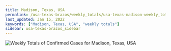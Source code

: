 ```yaml
---
title: Madison, Texas, USA
permalink: /usa-texas-brazos/weekly_totals/usa-texas-madison-weekly_totals.html
last_updated: Jan 15, 2022
keywords: ["Madison, Texas, USA", "weekly totals"]
sidebar: usa-texas-brazos_sidebar
---
```


![Weekly Totals of Confirmed Cases for Madison, Texas, USA](/covid_tracker/images/graphs/usa-texas-madison-weekly_totals_graph.png)
